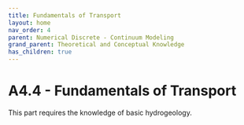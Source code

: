```yaml
---
title: Fundamentals of Transport
layout: home
nav_order: 4
parent: Numerical Discrete - Continuum Modeling
grand_parent: Theoretical and Conceptual Knowledge
has_children: true
---
```

<script
  src="https://cdn.mathjax.org/mathjax/latest/MathJax.js?config=TeX-AMS-MML_HTMLorMML"
  type="text/javascript">
</script>

# A4.4 - Fundamentals of Transport

This part requires the knowledge of basic hydrogeology. 
